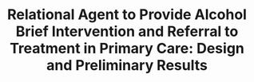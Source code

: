 ---
name: "Relational Agent To Provide Alcohol Brief"
title: "Relational Agent to Provide Alcohol Brief Intervention and Referral to Treatment in Primary Care: Design and Preliminary Results"
journal: "journal name" 
project: "Alcohol Treatment for Veterans"
event: "Society for Behavioral Medicine (SBM) annual meeting"
authors:
- name: "Sawdy, M."
- name: "Yeksigian, C."
- name: "Zhou, S."
- name: "Bickmore, T."
- name: "Simon, S."
- name: "Rubin, A."
year: 2018
resources: null
external_url: null
draft: false 
headless: true
---